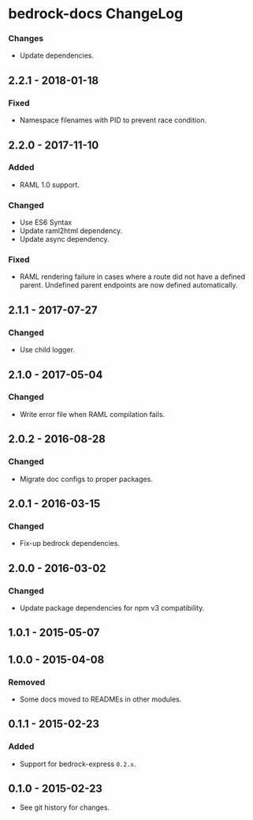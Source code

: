 # bedrock-docs ChangeLog

### Changes
- Update dependencies.

## 2.2.1 - 2018-01-18

### Fixed
- Namespace filenames with PID to prevent race condition.

## 2.2.0 - 2017-11-10

### Added
- RAML 1.0 support.

### Changed
- Use ES6 Syntax  
- Update raml2html dependency.
- Update async dependency.

### Fixed
- RAML rendering failure in cases where a route did not have a defined parent.
  Undefined parent endpoints are now defined automatically.

## 2.1.1 - 2017-07-27

### Changed
- Use child logger.

## 2.1.0 - 2017-05-04

### Changed
- Write error file when RAML compilation fails.

## 2.0.2 - 2016-08-28

### Changed
- Migrate doc configs to proper packages.

## 2.0.1 - 2016-03-15

### Changed
- Fix-up bedrock dependencies.

## 2.0.0 - 2016-03-02

### Changed
- Update package dependencies for npm v3 compatibility.

## 1.0.1 - 2015-05-07

## 1.0.0 - 2015-04-08

### Removed
- Some docs moved to READMEs in other modules.

## 0.1.1 - 2015-02-23

### Added
- Support for bedrock-express `0.2.x`.

## 0.1.0 - 2015-02-23

- See git history for changes.
